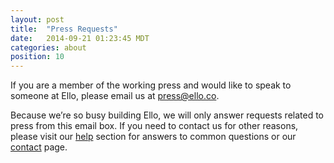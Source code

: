 ```yaml
---
layout: post
title:  "Press Requests"
date:   2014-09-21 01:23:45 MDT
categories: about
position: 10
---
```


If you are a member of the working press and would like to speak to someone at Ello, please email us at press@ello.co.

Because we’re so busy building Ello, we will only answer requests related to press from this email box. If you need to contact us for other reasons, please visit our [help](/wtf/help/the-basics/) section for answers to common questions or our [contact](/wtf/help/contact-ello/) page.

